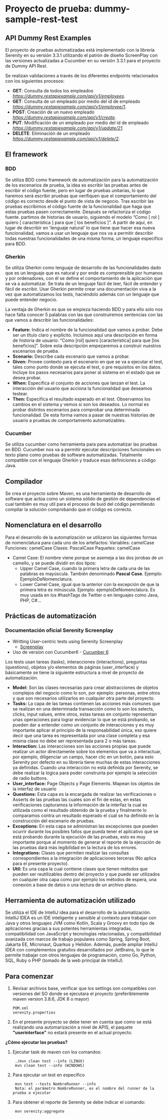 # Proyecto de prueba: dummy-sample-rest-test

API Dummy Rest Examples
-----
El proyecto de pruebas automatizadas está implementado con la librería Serenity en su versión 3.3.1 utilizando el patrón
de diseño ScreenPlay con las versiones actualizadas a Cucumber en su versión 3.3.1 para el proyecto de Dummy API Rest.

Se realizan validaciones a través de los diferentes endpoints relacionados con los
siguientes procesos:

+ **GET**: Consulta de todos los empleados *https://dummy.restapiexample.com/api/v1/employees*.
+ **GET**: Consulta de un empleado por medio del id de empleado *https://dummy.restapiexample.com/api/v1/employee/1*.
+ **POST**: Creación de un nuevo empleado *https://dummy.restapiexample.com/api/v1/create*.
+ **PUT**: Modificación de un empleado por medio del id de empleado *https://dummy.restapiexample.com/api/v1/update/21*.
+ **DELETE**: Eliminación de un empleado *https://dummy.restapiexample.com/api/v1/delete/2*.

El framework
---

### BDD

Se utiliza BDD como framework de automatización para la automatización de los escenarios de prueba, la idea es escribir
las pruebas antes de escribir el código fuente, pero en lugar de pruebas unitarias, lo que haremos será escribir pruebas
que verifiquen que el comportamiento del código es correcto desde el punto de vista de negocio. Tras escribir las
pruebas escribimos el código fuente de la funcionalidad que haga que estas pruebas pasen correctamente. Después se
refactoriza el código fuente. partimos de historias de usuario, siguiendo el modelo “Como [ rol ]
quiero [ característica ] para que [ los beneficios ]”. A partir de aquí, en lugar de describir en 'lenguaje natural' lo
que tiene que hacer esa nueva funcionalidad, vamos a usar un lenguaje que nos va a permitir describir todas nuestras
funcionalidades de una misma forma, un lenguaje específico para BDD.

### Gherkin

Se utiliza Gherkin como lenguaje de desarrollo de las funcionalidades dado que es un lenguaje que es natural y por ende
es comprensible por humanos y por ordenadores, con él se define el comportamiento de la aplicación que se va a
automatizar. Se trata de un lenguaje fácil de leer, fácil de entender y fácil de escribir. Usar Gherkin permite
crear una documentación viva a la vez que automatizamos los tests, haciéndolo además con un lenguaje que puede entender
negocio.

La ventaja de Gherkin es que se empieza haciendo BDD y para ello solo nos hace falta conocer 5 palabras con las que
construiremos sentencias con las que vamos a describir las funcionalidades:

- **Feature:** Indica el nombre de la funcionalidad que vamos a probar. Debe ser un título claro y explícito. Incluimos
  aquí una descripción en forma de historia de usuario: “Como [rol] quiero [característica] para que [los beneficios]”.
  Sobre esta descripción empezaremos a construir nuestros escenarios de prueba.
- **Scenario:** Describe cada escenario que vamos a probar.
- **Given:** Provee contexto para el escenario en que se va a ejecutar el test, tales como punto donde se ejecuta el
  test, o pre requisitos en los datos. Incluye los pasos necesarios para poner al sistema en el estado que se desea
  probar.
- **When:** Especifica el conjunto de acciones que lanzan el test. La interacción del usuario que acciona la
  funcionalidad que deseamos testear.
- **Then:** Especifica el resultado esperado en el test. Observamos los cambios en el sistema y vemos si son los
  deseados. Lo normal es probar distintos escenarios para comprobar una determinada funcionalidad. De esta forma vamos a
  pasar de nuestras historias de usuario a pruebas de comportamiento automatizables.

### Cucumber

Se utiliza cucumber como herramienta para para automatizar las pruebas en BDD. Cucumber nos va a permitir ejecutar
descripciones funcionales en texto plano como pruebas de software automatizadas. Totalmente compatible con el lenguaje
Gherkin y traduce esas definiciones a código Java.

Compilador
---
Se crea el proyecto sobre Maven, es una herramienta de desarrollo de software que actúa como un sistema sólido de
gestión de dependencias el cual también es muy util para el proceso de buid del código permitiendo compilar la solución comprobando que el código es correcto.

Nomenclatura en el desarrollo
---
Para el desarrollo de la automatización se utilizaron las siguientes formas de nomenclatura para cada uno de los
artefactos:
Variables: camelCase Funciones: camelCase Clases: PascalCase Paquetes: camelCase

- Camel Case: El nombre viene porque se asemeja a las dos jorobas de un camello, y se puede dividir en dos tipos:
    - Upper Camel Case, cuando la primera letra de cada una de las palabras es mayúscula. También denominado **Pascal
      Case**. Ejemplo: EjemploDeNomenclatura.
    - Lower Camel Case, igual que la anterior con la excepción de que la primera letra es minúscula. Ejemplo:
      ejemploDeNomenclatura. Es muy usada en los #hashTags de Twitter o en lenguajes como Java, PHP, C#…

Prácticas de automatización
---

### Documentación oficial Serenity Screenplay

- Writting User-centric tests using Serenity Screenplay
    - [Screenplay](https://serenity-bdd.github.io/theserenitybook/latest/serenity-screenplay.html)
- Uso de version con Cucumber6 - [Cucumber 6](https://github.com/serenity-bdd/serenity-cucumber6)

Los tests usan tareas (tasks), interacciones (interactions), preguntas (questions), objetos y/o elementos de páginas
(user_interface) y básicamente se tiene la siguiente estructura a nivel de proyecto de automatización.

+ **Model:**
  Son las clases necesarias para crear abstracciones de objetos complejos del negocio como lo son, por ejemplo:
  personas, entre otros y que son necesarios utilizarlos en cualquier otra parte del proyecto.
+ **Tasks:**
  La capa de las tareas contienen las acciones más comunes que se realizan en una determinada transacción como lo son
  los selects, clicks, input values, entre otros, estas tareas en conjunto representan unas operaciones para lograr
  evidenciar lo que se está probando, se pueden dar a entender como un conjunto de interacciones y es muy importante
  aplicar el principio de la responsabilidad única, eso quiere decir que una tarea es representada por una clase
  completa y esa misma clase no debe ser representada para 2 o más tareas.
+ **Interaction:**
  Las interacciones son las acciones propias que puede realizar un actor directamente sobre los elementos que va a
  interactuar, por ejemplo, diligenciar un campo, hacer clic en un botón, para esto Serenity por defecto en su librería
  tiene muchas de estas interacciones ya definidas. Cuando una interacción no está definida por Serenity, se debe
  realizar la lógica para poder construirla por ejemplo la selección de radio buttons.
+ **User_interface:**
  Page Objects y Page Elements. Mapean los objetos de la interfaz de usuario
+ **Questions:**
  Esta capa es la encargada de realizar las verificaciones o Asserts de las pruebas las cuales son el fin de estas, en
  estas verificaciones capturamos la información de la interfaz la cual es utilizada como el resultado obtenido de la
  prueba y finalmente lo comparamos contra un resultado esperado el cual se ha definido en la construcción del escenario
  de pruebas.
+ **Exceptions:**
  En esta capa se administran las excepciones que pueden ocurrir durante los posibles fallos que pueda tener el
  aplicativo que se está probando durante la ejecución de las pruebas, esto es muy importante porque al momento de
  generar el reporte de la ejecución de las pruebas dará más legibilidad en la lectura de los errores.
+ **Integrations:**
  Clases que permiten realizar las consultas correspondientes a la integración de aplicaciones terceras (No aplica para
  el presente proyecto).
+ **Util:**
  Es una capa la cual contiene clases que tienen métodos que pueden ser reutilizables dentro del proyecto y que puede ser
  utilizados en cualquier otra capa como por ejemplo los métodos de espera, una conexión a base de datos o una lectura
  de un archivo plano.

Herramienta de automatización utilizado
---
Se utiliza el IDE de IntelliJ idea para el desarrollo de la automatización. IntelliJ IDEA es un IDE inteligente y
sensible al contexto para trabajar con Java y otros lenguajes JVM como Kotlin, Scala y Groovy en todo tipo de
aplicaciones gracias a
sus potentes herramientas integradas, compatibilidad con JavaScript y tecnologías relacionadas, y compatibilidad
avanzada con marcos de trabajo populares como Spring, Spring Boot, Jakarta EE, Micronaut, Quarkus y Helidon. Además,
puede ampliar IntelliJ IDEA con complementos gratuitos desarrollados por JetBrains, lo que le permite trabajar con otros
lenguajes de programación, como Go, Python, SQL, Ruby o PHP (tomado de la web principal de IntelliJ).

Para comenzar
---

1. Revisar archivos base, verificar que los settings son compatibles con versiones del SO donde se ejecutara el
   proyecto (preferiblemente maven version 3.8.6, JDK 8 o mayor)
    ```
    POM.xml
    serenity.properties
    ```

2. En el presente proyecto se debe tener en cuenta que como se está realizando una automarización a nivel de APIS,
   el paquete **"userinterface"** no estará presente en el actual proyecto.

**¿Cómo ejecutar las pruebas?**

1. Ejecutar task de maven con los comandos:

        ./mvn clean test --info (LINUX)
        mvn clean test --info (WINDOWS)

2. Para ejecutar un test en específico

        mvn test --tests NombreRunner --info
        Nota: el parámetro NombreRunner, es el nombre del runner de la prueba a ejecutar

3. Para obtener el reporte de Serenity se debe indicar el comando:

        mvn serenity:aggregate
